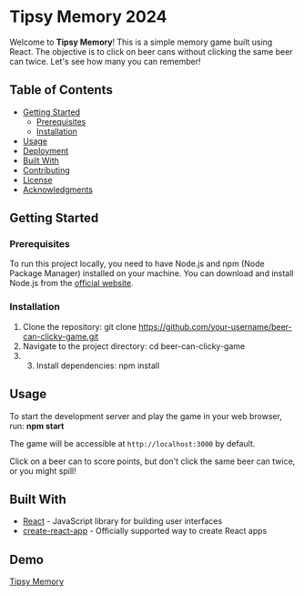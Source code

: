 # Tipsy Memory 2024

Welcome to **Tipsy Memory**! This is a simple memory game built using React. The objective is to click on beer cans without clicking the same beer can twice. Let's see how many you can remember!

## Table of Contents

- [Getting Started](#getting-started)
  - [Prerequisites](#prerequisites)
  - [Installation](#installation)
- [Usage](#usage)
- [Deployment](#deployment)
- [Built With](#built-with)
- [Contributing](#contributing)
- [License](#license)
- [Acknowledgments](#acknowledgments)

## Getting Started

### Prerequisites

To run this project locally, you need to have Node.js and npm (Node Package Manager) installed on your machine. You can download and install Node.js from the [official website](https://nodejs.org/).

### Installation

1. Clone the repository: git clone https://github.com/your-username/beer-can-clicky-game.git
2. Navigate to the project directory: cd beer-can-clicky-game
3. 3. Install dependencies: npm install


## Usage

To start the development server and play the game in your web browser, run: **npm start**

The game will be accessible at `http://localhost:3000` by default.

Click on a beer can to score points, but don't click the same beer can twice, or you might spill!


## Built With

- [React](https://reactjs.org/) - JavaScript library for building user interfaces
- [create-react-app](https://create-react-app.dev/) - Officially supported way to create React apps


## Demo

 
[Tipsy Memory](https://brianchilds-22.github.io/MemoryGame-24/)




